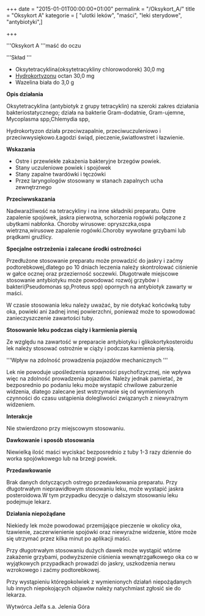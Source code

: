 +++
date = "2015-01-01T00:00:00+01:00"
permalink = "/Oksykort_A/"
title = "Oksykort A"
kategorie = [ "ulotki leków", "maści", "leki sterydowe", "antybiotyki",]

+++

'''Oksykort A '''maść do oczu

'''Skład '''

-   Oksytetracyklina(oksytetracykliny chlorowodorek) 30,0 mg
-   [Hydrokortyzonu](/atopedia/Hydrokortyzon "wikilink") octan 30,0 mg
-   Wazelina biała do 3,0 g

**Opis działania**

Oksytetracyklina (antybiotyk z grupy tetracyklin) na szeroki zakres działania bakteriostatycznego; działa na bakterie Gram-dodatnie, Gram-ujemne, Mycoplasma spp,Chlemydia spp,

Hydrokortyzon działa przeciwzapalnie, przeciwuczuleniowo i przeciwwysiękowo.Łagodzi świąd, pieczenie,światłowstret i łazwienie.

**Wskazania**

-   Ostre i przewlekłe zakażenia bakteryjne brzegów powiek.
-   Stany uczuleniowe powiek i spojówek
-   Stany zapalne twardówki i tęczówki
-   Przez laryngologów stosowany w stanach zapalnych ucha zewnętrznego

**Przeciwwskazania**

Nadwarażliwość na tetracykliny i na inne składniki preparatu. Ostre zapalenie spojówek, jaskra pierwotna, schorzenia rogówki połączone z ubytkami nabłonka. Choroby wirusowe: opryszczka,ospa wietrzna,wirusowe zapalenie rogówki.Choroby wywołane grzybami lub prądkami gruźlicy.

**Specjalne ostrzeżenia i zalecane środki ostrożności**

Przedłużone stosowanie preparatu może prowadzić do jaskry i zaćmy podtorebkowej,dlatego po 10 dniach leczenia należy skontrolować ciśnienie w gałce ocznej oraz przezierność soczewki. Długotrwałe miejscowe stosowanie antybiotyku może powodować rozwój grzybów i bakteri(Pseudomonas sp,Proteus spp) opornych na antybiotyk zawarty w maści.

W czasie stosowania leku należy uważać, by nie dotykać końcówką tuby oka, powieki ani żadnej innej powierzchni, ponieważ może to spowodować zanieczyszczenie zawartości tuby.

**Stosowanie leku podczas ciąży i karmienia piersią**

Ze względu na zawartość w preparacie antybiotyku i glikokortykosteroidu lek należy stosować ostrożnie w ciąży i podczas karmienia piersią.

'''Wpływ na zdolność prowadzenia pojazdów mechanicznych '''

Lek nie powoduje upośledzenia sprawności psychofizycznej, nie wpływa więc na zdolność prowadzenia pojazdów. Należy jednak pamietać, że bezposrednio po podaniu leku może wystapić chwilowe zaburzenie widzenia, dlatego zalecane jest wstrzymanie się od wymienionych czynności do czasu ustąpienia dolegliwości związanych z niewyraźnym widzeniem.

**Interakcje**

Nie stwierdzono przy miejscowym stosowaniu.

**Dawkowanie i sposób stosowania**

Niewielką ilość maści wyciskać bezposrednio z tuby 1-3 razy dziennie do worka spojówkowego lub na brzegi powiek.

**Przedawkowanie**

Brak danych dotyczących ostrego przedawkowania preparatu. Przy długotrwałym nieprawidłowym stosowaniu leku, może wystapić jaskra posteroidowa.W tym przypadku decyzje o dalszym stosowaniu leku podejmuje lekarz.

**Działania niepożądane**

Niekiedy lek może powodować przemijające pieczenie w okolicy oka, łzawienie, zaczerwienienie spojówki oraz niewyraźne widzenie, które może się utrzymać przez kilka minut po aplikacji maści.

Przy długotrwałym stosowaniu dużych dawek może wystąpić wtórne zakażenie grzybami, podwyższenie ciśnienia wewnątrzgałkowego oka co w wyjątkowych przypadkach prowadzi do jaskry, uszkodzenia nerwu wzrokowego i zaćmy podtorebkowej.

Przy wystąpieniu któregokolwiek z wymienionych działań niepożądanych lub innych niepokojących objawów należy natychmiast zgłosić sie do lekarza.

Wytwórca Jelfa s.a. Jelenia Góra
